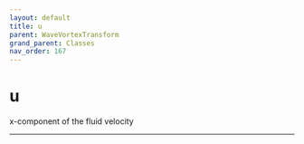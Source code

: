 ```yaml
---
layout: default
title: u
parent: WaveVortexTransform
grand_parent: Classes
nav_order: 167
---
```


#  u

x-component of the fluid velocity


---

